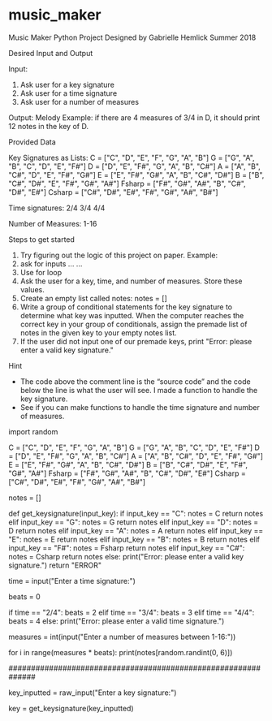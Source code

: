 # music_maker

Music Maker Python Project
Designed by Gabrielle Hemlick
Summer 2018


Desired Input and Output

Input:
1. Ask user for a key signature
2. Ask user for a time signature
3. Ask user for a number of measures

Output:
Melody
Example: if there are 4 measures of 3/4 in D, it should print 12 notes in the key of D. 



Provided Data

Key Signatures as Lists:
C = ["C", "D", "E", "F", "G", "A", "B"]
G = ["G", "A", "B", "C", "D", "E", "F#"]
D = ["D", "E", "F#", "G", "A", "B", "C#"]
A = ["A", "B", "C#", "D", "E", "F#", "G#"]
E = ["E", "F#", "G#", "A", "B", "C#", "D#"]
B = ["B", "C#", "D#", "E", "F#", "G#", "A#"]
Fsharp = ["F#", "G#", "A#", "B", "C#", "D#", "E#"]
Csharp = ["C#", "D#", "E#", "F#", "G#", "A#", "B#"]

Time signatures:
2/4
3/4
4/4

Number of Measures:
1-16





Steps to get started
1.	Try figuring out the logic of this project on paper.
Example: 
1. ask for inputs
...
...
6. Use for loop
2.	Ask the user for a key, time, and number of measures. Store these values.
3.	Create an empty list called notes: 
notes = []
4.	Write a group of conditional statements for the key signature to determine what key was inputted. When the computer reaches the correct key in your group of conditionals, assign the premade list of notes in the given key to your empty notes list. 
5.	If the user did not input one of our premade keys, print 
"Error: please enter a valid key signature."


Hint

-	The code above the comment line is the “source code” and the code below the line is what the user will see. I made a function to handle the key signature. 
-	See if you can make functions to handle the time signature and number of measures. 

import random

C = ["C", "D", "E", "F", "G", "A", "B"]
G = ["G", "A", "B", "C", "D", "E", "F#"]
D = ["D", "E", "F#", "G", "A", "B", "C#"]
A = ["A", "B", "C#", "D", "E", "F#", "G#"]
E = ["E", "F#", "G#", "A", "B", "C#", "D#"]
B = ["B", "C#", "D#", "E", "F#", "G#", "A#"]
Fsharp = ["F#", "G#", "A#", "B", "C#", "D#", "E#"]
Csharp = ["C#", "D#", "E#", "F#", "G#", "A#", "B#"]

notes = []

def get_keysignature(input_key):
  if input_key == "C":
    notes = C
    return notes
  elif input_key == "G":
    notes = G
    return notes
  elif input_key == "D":
    notes = D
    return notes
  elif input_key == "A":
    notes = A
    return notes
  elif input_key == "E":
    notes = E
    return notes
  elif input_key == "B":
    notes = B
    return notes
  elif input_key == "F#":
    notes = Fsharp
    return notes
  elif input_key == "C#":
    notes = Csharp
    return notes
  else:
    print("Error: please enter a valid key signature.")
    return "ERROR"

time = input("Enter a time signature:")

beats = 0

if time == "2/4":
  beats = 2
elif time == "3/4":
  beats = 3
elif time == "4/4":
  beats = 4
else:
  print("Error: please enter a valid time signature.")

measures = int(input("Enter a number of measures between 1-16:"))

for i in range(measures * beats):
  print(notes[random.randint(0, 6)])

##############################################################

key_inputted = raw_input("Enter a key signature:")

key = get_keysignature(key_inputted)
